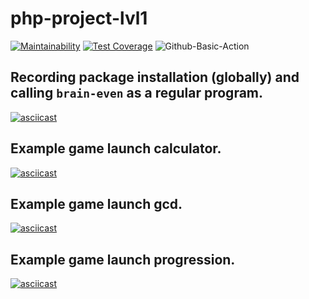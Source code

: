 # php-project-lvl1

[![Maintainability](https://api.codeclimate.com/v1/badges/a99a88d28ad37a79dbf6/maintainability)](https://codeclimate.com/github/codeclimate/codeclimate/maintainability)
[![Test Coverage](https://api.codeclimate.com/v1/badges/a99a88d28ad37a79dbf6/test_coverage)](https://codeclimate.com/github/codeclimate/codeclimate/test_coverage)
![Github-Basic-Action](https://github.com/Liocha/php-project-lvl1/workflows/Github-Basic-Action/badge.svg)

## Recording package installation (globally) and calling `brain-even` as a regular program.

[![asciicast](https://asciinema.org/a/TDcmgch5XTNsIEGyOAWfkK9Zv.svg)](https://asciinema.org/a/TDcmgch5XTNsIEGyOAWfkK9Zv)

## Example game launch calculator.

[![asciicast](https://asciinema.org/a/hdp1Hry4KgvHuaEMKkCBd9vXF.svg)](https://asciinema.org/a/hdp1Hry4KgvHuaEMKkCBd9vXF)

## Example game launch gcd.

[![asciicast](https://asciinema.org/a/heBEKgeLBX2xS536QNSZX9Xil.svg)](https://asciinema.org/a/heBEKgeLBX2xS536QNSZX9Xil)

## Example game launch progression.

[![asciicast](https://asciinema.org/a/EyRcGIE5zTgjEVa7JUpJ93CHD.svg)](https://asciinema.org/a/EyRcGIE5zTgjEVa7JUpJ93CHD)
